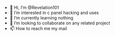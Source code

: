 - 👋 Hi, I’m @Revelation101
- 👀 I’m interested in c panel hacking and uses 
- 🌱 I’m currently learning nothing
- 💞️ I’m looking to collaborate on any related project 
- 📫 How to reach me my mail 

<!---
Revelation101/Revelation101 is a ✨ special ✨ repository because its `README.md` (this file) appears on your GitHub profile.
You can click the Preview link to take a look at your changes.
--->
